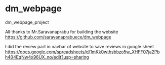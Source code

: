 # dm_webpage
dm_webpage_project

All thanks to Mr.Saravanaprabu  for building the website https://github.com/saravanaprabuece/dm_webpage

I did the review part in navbar of website to save reviews in google sheet https://docs.google.com/spreadsheets/d/1mKk0wthsbbzo5w_XHFF07ja2Pbh404EqNw4x96UX_no/edit?usp=sharing
